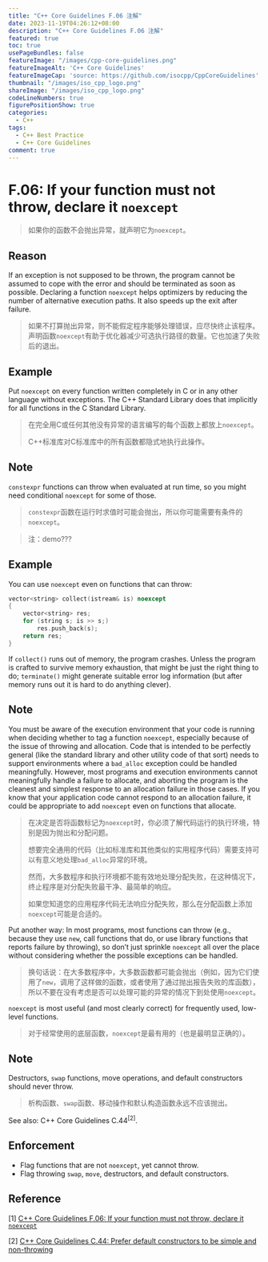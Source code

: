 ```yaml
---
title: "C++ Core Guidelines F.06 注解"
date: 2023-11-19T04:26:12+08:00
description: "C++ Core Guidelines F.06 注解"
featured: true
toc: true
usePageBundles: false
featureImage: "/images/cpp-core-guidelines.png"
featureImageAlt: 'C++ Core Guidelines'
featureImageCap: 'source: https://github.com/isocpp/CppCoreGuidelines'
thumbnail: "/images/iso_cpp_logo.png"
shareImage: "/images/iso_cpp_logo.png"
codeLineNumbers: true
figurePositionShow: true
categories:
  - C++
tags:
  - C++ Best Practice
  - C++ Core Guidelines
comment: true
---
```


# F.06: If your function must not throw, declare it `noexcept`

>如果你的函数不会抛出异常，就声明它为`noexcept`。

## Reason

If an exception is not supposed to be thrown, the program cannot be assumed to cope with the error and should be terminated as soon as possible. Declaring a function `noexcept` helps optimizers by reducing the number of alternative execution paths. It also speeds up the exit after failure.

>如果不打算抛出异常，则不能假定程序能够处理错误，应尽快终止该程序。声明函数`noexcept`有助于优化器减少可选执行路径的数量。它也加速了失败后的退出。

## Example

Put `noexcept` on every function written completely in C or in any other language without exceptions. The C++ Standard Library does that implicitly for all functions in the C Standard Library.

>在完全用C或任何其他没有异常的语言编写的每个函数上都放上`noexcept`。
>
>C++标准库对C标准库中的所有函数都隐式地执行此操作。

## Note

`constexpr` functions can throw when evaluated at run time, so you might need conditional `noexcept` for some of those.

>`constexpr`函数在运行时求值时可能会抛出，所以你可能需要有条件的`noexcept`。

> 注：demo???

## Example

You can use `noexcept` even on functions that can throw:

```c++
vector<string> collect(istream& is) noexcept
{
    vector<string> res;
    for (string s; is >> s;)
        res.push_back(s);
    return res;
}
```

If `collect()` runs out of memory, the program crashes. Unless the program is crafted to survive memory exhaustion, that might be just the right thing to do; `terminate()` might generate suitable error log information (but after memory runs out it is hard to do anything clever).

## Note

You must be aware of the execution environment that your code is running when deciding whether to tag a function `noexcept`, especially because of the issue of throwing and allocation. Code that is intended to be perfectly general (like the standard library and other utility code of that sort) needs to support environments where a `bad_alloc` exception could be handled meaningfully. However, most programs and execution environments cannot meaningfully handle a failure to allocate, and aborting the program is the cleanest and simplest response to an allocation failure in those cases. If you know that your application code cannot respond to an allocation failure, it could be appropriate to add `noexcept` even on functions that allocate.

>在决定是否将函数标记为`noexcept`时，你必须了解代码运行的执行环境，特别是因为抛出和分配问题。
>
>想要完全通用的代码（比如标准库和其他类似的实用程序代码）需要支持可以有意义地处理`bad_alloc`异常的环境。
>
>然而，大多数程序和执行环境都不能有效地处理分配失败，在这种情况下，终止程序是对分配失败最干净、最简单的响应。
>
>如果您知道您的应用程序代码无法响应分配失败，那么在分配函数上添加`noexcept`可能是合适的。

Put another way: In most programs, most functions can throw (e.g., because they use `new`, call functions that do, or use library functions that reports failure by throwing), so don’t just sprinkle `noexcept` all over the place without considering whether the possible exceptions can be handled.

>换句话说：在大多数程序中，大多数函数都可能会抛出（例如，因为它们使用了`new`，调用了这样做的函数，或者使用了通过抛出报告失败的库函数），所以不要在没有考虑是否可以处理可能的异常的情况下到处使用`noexcept`。

`noexcept` is most useful (and most clearly correct) for frequently used, low-level functions.

>对于经常使用的底层函数，`noexcept`是最有用的（也是最明显正确的）。

## Note

Destructors, `swap` functions, move operations, and default constructors should never throw.

>析构函数、`swap`函数、移动操作和默认构造函数永远不应该抛出。

See also: C++ Core Guidelines C.44<sup>[2]</sup>.

## Enforcement

- Flag functions that are not `noexcept`, yet cannot throw.
- Flag throwing `swap`, `move`, destructors, and default constructors.

## Reference

[1] [C++ Core Guidelines F.06: If your function must not throw, declare it `noexcept`](https://isocpp.github.io/CppCoreGuidelines/CppCoreGuidelines#f6-if-your-function-must-not-throw-declare-it-noexcept)

[2] [C++ Core Guidelines C.44: Prefer default constructors to be simple and non-throwing](https://isocpp.github.io/CppCoreGuidelines/CppCoreGuidelines#c44-prefer-default-constructors-to-be-simple-and-non-throwing)
